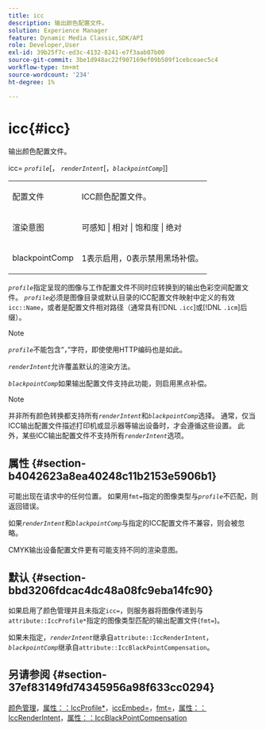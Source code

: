 ```yaml
---
title: icc
description: 输出颜色配置文件。
solution: Experience Manager
feature: Dynamic Media Classic,SDK/API
role: Developer,User
exl-id: 39b25f7c-ed3c-4132-8241-e7f3aab07b00
source-git-commit: 3be1d948ac22f907169ef09b509f1cebceaec5c4
workflow-type: tm+mt
source-wordcount: '234'
ht-degree: 1%

---
```


# icc{#icc}

输出颜色配置文件。

icc= *`profile`*[， *`renderIntent`*[，*`blackpointComp`*]]

<table id="simpletable_DF1914FD351E4F2BA61372A52F0CFFBF"> 
 <tr class="strow"> 
  <td class="stentry"> <p><span class="codeph"> <span class="varname">配置文件</span></span> </p></td> 
  <td class="stentry"> <p>ICC颜色配置文件。 </p></td> 
 </tr> 
 <tr class="strow"> 
  <td class="stentry"> <p><span class="codeph"> <span class="varname">渲染意图</span> </span> </p></td> 
  <td class="stentry"> <p>可感知 | 相对 | 饱和度 | 绝对 </p></td> 
 </tr> 
 <tr class="strow"> 
  <td class="stentry"> <p><span class="codeph"> <span class="varname"> blackpointComp</span> </span> </p></td> 
  <td class="stentry"> <p>1表示启用，0表示禁用黑场补偿。 </p></td> 
 </tr> 
</table>

*`profile`*&#x200B;指定呈现的图像与工作配置文件不同时应转换到的输出色彩空间配置文件。 *`profile`*&#x200B;必须是图像目录或默认目录的ICC配置文件映射中定义的有效`icc::Name`，或者是配置文件相对路径（通常具有[!DNL `.icc`]或[!DNL `.icm`]后缀）。

>[!NOTE]
>
>*`profile`*&#x200B;不能包含“，”字符，即使使用HTTP编码也是如此。

*`renderIntent`*&#x200B;允许覆盖默认的渲染方法。

*`blackpointComp`*&#x200B;如果输出配置文件支持此功能，则启用黑点补偿。

>[!NOTE]
>
>并非所有颜色转换都支持所有&#x200B;*`renderIntent`*&#x200B;和&#x200B;*`blackpointComp`*&#x200B;选择。 通常，仅当ICC输出配置文件描述打印机或显示器等输出设备时，才会遵循这些设置。 此外，某些ICC输出配置文件不支持所有&#x200B;*`renderIntent`*&#x200B;选项。

## 属性 {#section-b4042623a8ea40248c11b2153e5906b1}

可能出现在请求中的任何位置。 如果用`fmt=`指定的图像类型与&#x200B;*`profile`*&#x200B;不匹配，则返回错误。

如果&#x200B;*`renderIntent`*&#x200B;和&#x200B;*`blackpointComp`*&#x200B;与指定的ICC配置文件不兼容，则会被忽略。

CMYK输出设备配置文件更有可能支持不同的渲染意图。

## 默认 {#section-bbd3206fdcac4dc48a08fc9eba14fc90}

如果启用了颜色管理并且未指定`icc=`，则服务器将图像传递到与`attribute::IccProfile*`指定的图像类型匹配的输出配置文件(`fmt=`)。

如果未指定，*`renderIntent`*&#x200B;继承自`attribute::IccRenderIntent`，*`blackpointComp`*&#x200B;继承自`attribute::IccBlackPointCompensation`。

## 另请参阅 {#section-37ef83149fd74345956a98f633cc0294}

[颜色管理](../../../../../ir-api/http-protocol/image-rendering-api-ref/c-ir-http-protocol-ref/c-ir-http-protocol-syntax-and-features/c-ir-color-management.md#concept-7bac7c2c41be42c1b301eae80abe6b8d)，[属性：：IccProfile*](../../../../../ir-api/material-cat/image-rendering-api-ref/c-ir-material-catalog/c-ir-attributes-reference/r-ir-iccprofilecmyk.md#reference-55aead2d924847ffbd1be4c46add7127)，[iccEmbed=](../../../../../ir-api/http-protocol/image-rendering-api-ref/c-ir-http-protocol-ref/c-ir-http-protocol-command-reference/r-ir-iccembed.md#reference-47a433138c7c4b29b9b29871b2491a7f)，[fmt=](../../../../../ir-api/http-protocol/image-rendering-api-ref/c-ir-http-protocol-ref/c-ir-http-protocol-command-reference/r-ir-fmt.md#reference-4c743f67d56b47c5b774fcc900ff758c)，[属性：：IccRenderIntent](../../../../../ir-api/material-cat/image-rendering-api-ref/c-ir-material-catalog/c-ir-attributes-reference/r-ir-iccrenderintent.md#reference-3b80b7a4c25545a593c5076f318b5c40)，[属性：：IccBlackPointCompensation](../../../../../ir-api/material-cat/image-rendering-api-ref/c-ir-material-catalog/c-ir-attributes-reference/r-ir-iccblackpointcompensation.md#reference-d939b0cdf6564baaa88deb1059e3b7f0)
